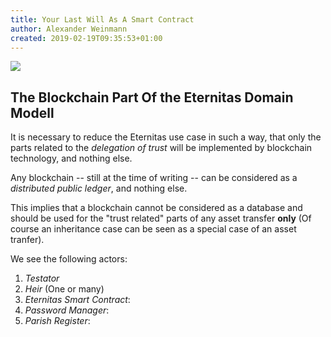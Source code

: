 ```yaml
---
title: Your Last Will As A Smart Contract
author: Alexander Weinmann
created: 2019-02-19T09:35:53+01:00
---
```


![](http://data.lyrx.de/images/Eternitas.png)


## The Blockchain Part Of the Eternitas Domain Modell ##

It is necessary to reduce the Eternitas use case in such a way, that only
the parts related to the *delegation of trust* will be implemented
by blockchain technology, and nothing else. 

Any blockchain -- still at the time of
writing -- can be considered as a *distributed public ledger*, and nothing
else. 

This implies that a blockchain cannot be considered as a database and
should be used for the "trust related" parts of any asset transfer **only** 
(Of course an inheritance case can be seen as a special case of an asset
tranfer).

We see the following actors:

1. *Testator* 
2. *Heir* (One or many)
3. *Eternitas Smart Contract*: 
4. *Password Manager*: 
5. *Parish Register*: 





